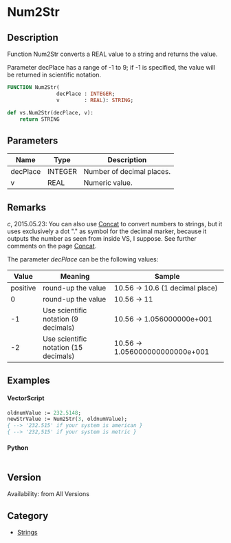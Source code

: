 # Num2Str

## Description
Function Num2Str converts a REAL value to a string and returns the value.

Parameter decPlace has a range of -1 to 9; if -1 is specified, the value will be returned in scientific notation.

```pascal
FUNCTION Num2Str(
				decPlace : INTEGER;
				v        : REAL): STRING;
```

```python
def vs.Num2Str(decPlace, v):
    return STRING
```

## Parameters
|Name|Type|Description|
|---|---|---|
|decPlace|INTEGER|Number of decimal places.|
|v|REAL|Numeric value.|

## Remarks
*_c_*, 2015.05.23: You can also use [Concat](Concat.md) to convert numbers to strings, but it uses exclusively a dot "." as symbol for the decimal marker, because it outputs the number as seen from inside VS, I suppose. See further comments on the page [Concat](Concat.md).

The parameter *decPlace* can be the following values:

| Value    | Meaning                              | Sample                                 |
|----------|--------------------------------------|----------------------------------------|
| positive | round-up the value                   | 10.56 -> 10.6 (1 decimal place)        |
| 0        | round-up the value                   | 10.56 -> 11                            |
| -1       | Use scientific notation (9 decimals) | 10.56 -> 1.056000000e+001              |
| -2       | Use scientific notation (15 decimals)| 10.56 -> 1.056000000000000e+001        |

## Examples
#### VectorScript ####
```pascal
oldnumValue := 232.5148;
newStrValue := Num2Str(3, oldnumValue);
{ --> '232.515' if your system is american }
{ --> '232,515' if your system is metric }
```
#### Python ####
```python

```

## Version
Availability: from All Versions

## Category
* [Strings](../Categories/Strings.md)
